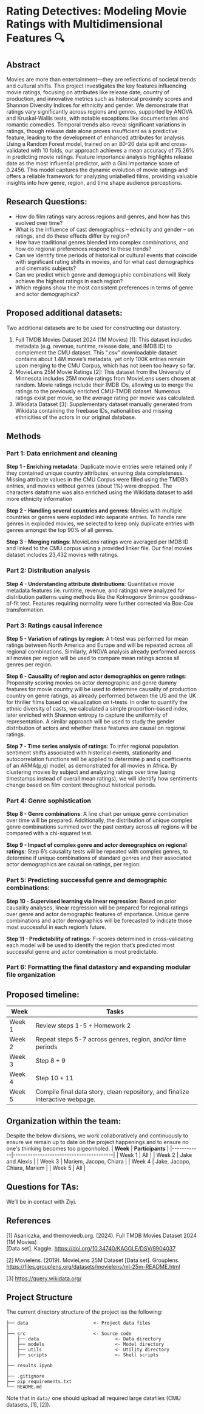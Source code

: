 # Rating Detectives: Modeling Movie Ratings with Multidimensional Features 🔍

## Abstract  
Movies are more than entertainment—they are reflections of societal trends and cultural shifts. This project investigates the key features influencing movie ratings, focusing on attributes like release date, country of production, and innovative metrics such as historical proximity scores and Shannon Diversity Indices for ethnicity and gender. We demonstrate that ratings vary significantly across regions and genres, supported by ANOVA and Kruskal-Wallis tests, with notable exceptions like documentaries and romantic comedies. Temporal trends also reveal significant variations in ratings, though release date alone proves insufficient as a predictive feature, leading to the development of enhanced attributes for analysis. Using a Random Forest model, trained on an 80-20 data split and cross-validated with 10 folds, our approach achieves a mean accuracy of 75.26% in predicting movie ratings. Feature importance analysis highlights release date as the most influential predictor, with a Gini Importance score of 0.2456. This model captures the dynamic evolution of movie ratings and offers a reliable framework for analyzing unlabelled films, providing valuable insights into how genre, region, and time shape audience perceptions.

## Research Questions:  
- How do film ratings vary across regions and genres, and how has this evolved over 
time? 
- What is the influence of cast demographics – ethnicity and gender – on ratings, and do 
these effects differ by region? 
- How have traditional genres blended into complex combinations, and how do regional 
preferences respond to these trends? 
- Can we identify time periods of historical or cultural events that coincide with 
significant rating shifts in movies, and for what cast demographics and cinematic 
subjects? 
- Can we predict which genre and demographic combinations will likely achieve the 
highest ratings in each region?  
- Which regions show the most consistent preferences in terms of genre and actor 
demographics? 

## Proposed additional datasets: 
Two additional datasets are to be used for constructing our datastory.  
1. Full TMDB Movies Dataset 2024 (1M Movies) [1]: This dataset includes metadata 
(e.g. revenue, runtime, release date, and IMDB ID) to complement the CMU dataset. 
This “.csv” downloadable dataset contains about 1.4M movie’s metadata, yet only 
100K entries remain upon merging to the CMU Corpus, which has not been too heavy 
so far. 
2. MovieLens 25M Movie Ratings [2]: This dataset from the University of Minnesota 
includes 25M movie ratings from MovieLens users chosen at random. Movie ratings 
include their IMDB IDs, allowing us to merge the ratings to the previously enriched 
CMU-TMDB dataset. Numerous ratings exist per movie, so the average rating per 
movie was calculated. 
3. Wikidata Dataset [3]: Supplementary dataset manually generated from Wikidata 
containing the freebase IDs, nationalities and missing ethnicities of the actors in our 
original database.

## Methods 
### Part 1: Data enrichment and cleaning 
**Step 1 - Enriching metadata**: Duplicate movie entries were retained only if they contained unique 
country attributes, ensuring data completeness. Missing attribute values in the CMU Corpus were filled 
using the TMDB’s entries, and movies without genres (about 1%) were dropped. The characters 
dataframe was also enriched using the Wikidata dataset to add more ethnicity information

**Step 2 - Handling several countries and genres**: Movies with multiple countries or genres were 
exploded into separate entries. To handle rare genres in exploded movies, we selected to keep only 
duplicate entries with genres amongst the top 90% of all genres.  

**Step 3 - Merging ratings**: MovieLens ratings were averaged per IMDB ID and linked to the CMU 
corpus using a provided linker file. Our final movies dataset includes 23,432 movies with ratings. 

### Part 2: Distribution analysis 
**Step 4 - Understanding attribute distributions**: Quantitative movie metadata features (ie. runtime, 
revenue, and ratings) were analyzed for distribution patterns using methods like the Kolmogorov
Smirnov goodness-of-fit test. Features requiring normality were further corrected via Box-Cox 
transformation. 

### Part 3: Ratings causal inference 
**Step 5 - Variation of ratings by region**: A t-test was performed for mean ratings between North 
America and Europe and will be repeated across all regional combinations. Similarly, ANOVA analysis 
already performed across all movies per region will be used to compare mean ratings across all genres 
per region.  

**Step 6 - Causality of region and actor demographics on genre ratings**: Propensity scoring movies 
on actor demographic and genre dummy features for movie country will be used to determine causality 
of production country on genre ratings, as already performed between the US and the UK for thriller 
films based on visualization on t-tests. In order to quantify the ethnic diversity of casts, we calculated a 
simple proportion-based index, later enriched with Shannon entropy to capture the uniformity of 
representation. A similar approach will be used to study the gender distribution of actors and whether 
these features are causal on regional ratings. 

**Step 7 - Time series analysis of ratings**: To infer regional population sentiment shifts associated 
with historical events, stationarity and autocorrelation functions will be applied to determine p and q 
coefficients of an ARMA(p,q) model, as demonstrated for all movies in Africa. By clustering movies 
by subject and analyzing ratings over time (using timestamps instead of overall mean ratings), we will 
identify how sentiments change based on film content throughout historical periods. 

### Part 4: Genre sophistication 
**Step 8 - Genre combinations**: A line chart per unique genre combination over time will be 
prepared. Additionally, the distribution of unique complex genre combinations summed over 
the past century across all regions will be compared with a chi-squared test. 

**Step 9 - Impact of complex genre and actor demographics on regional ratings**: Step 6’s 
causality tests will be repeated with complex genres, to determine if unique combinations of 
standard genres and their associated actor demographics are causal on ratings, per region.  

### Part 5: Predicting successful genre and demographic combinations: 
**Step 10 - Supervised learning via linear regression**: Based on prior causality analyses, linear 
regression will be prepared for regional ratings over genre and actor demographic features of 
importance. Unique genre combinations and actor demographics will be forecasted to indicate 
those most successful in each region’s future. 

**Step 11 - Predictability of ratings**: F-scores determined in cross-validating each model will 
be used to identify the region that’s predicted most successful genre and actor combination is 
most predictable. 

### Part 6: Formatting the final datastory and expanding modular file organization 

## Proposed timeline:
| **Week** | **Tasks**                                                                         |
|----------|-----------------------------------------------------------------------------------|
| Week 1   | Review steps 1-5 + Homework 2                                                    |
| Week 2   | Repeat steps 5-7 across genres, region, and/or time periods                      |
| Week 3   | Step 8 + 9                                                                       |
| Week 4   | Step 10 + 11                                                                     |
| Week 5   | Compile final data story, clean repository, and finalize interactive webpage.    |


## Organization within the team:  
Despite the below divisions, we work collaboratively and continuously to ensure we remain up 
to date on the project happenings and to ensure no one's thinking becomes too pigeonholed. 
| **Week**   | **Participants**                        |
|------------|-----------------------------------------|
| Week 1     | All                                     |
| Week 2     | Jake and Alexis                         |
| Week 3     | Mariem, Jacopo, Chiara                  |
| Week 4     | Jake, Jacopo, Chiara, Mariem            |
| Week 5     | All                                     |

## Questions for TAs:  
We’ll be in contact with Ziyi. 

## References 
[1] Asaniczka, and themoviedb.org. (2024). Full TMDB Movies Dataset 2024 (1M Movies)  
[Data set]. Kaggle. https://doi.org/10.34740/KAGGLE/DSV/9904037 

[2] Movielens. (2019). MovieLens 25M Dataset [Data set]. Grouplens.  
https://files.grouplens.org/datasets/movielens/ml-25m-README.html  

[3] https://query.wikidata.org/ 

## Project Structure
The current directory structure of the project iss the following:

```
├── data                        <- Project data files
│
├── src                         <- Source code
│   ├── data                            <- Data directory
│   ├── models                          <- Model directory
│   ├── utils                           <- Utility directory
│   ├── scripts                         <- Shell scripts
│    
├── results.ipynb               
│
├── .gitignore                  
├── pip_requirements.txt        
└── README.md
```

Note that in `data/` one should upload all required large datafiles (CMU datasets, [1], [2]).
